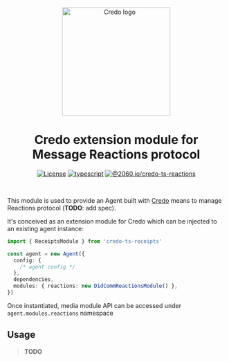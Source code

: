 <p align="center">
  <br />
  <img
    alt="Credo logo"
    src="https://github.com/openwallet-foundation/credo-ts/blob/c7886cb8377ceb8ee4efe8d264211e561a75072d/images/credo-logo.png"
    height="250px"
  />
</p>
<h1 align="center"><b>Credo extension module for Message Reactions protocol</b></h1>
<p align="center">
  <a
    href="https://raw.githubusercontent.com/openwallet-foundation/credo-ts-ext/main/LICENSE"
    ><img
      alt="License"
      src="https://img.shields.io/badge/License-Apache%202.0-blue.svg"
  /></a>
  <a href="https://www.typescriptlang.org/"
    ><img
      alt="typescript"
      src="https://img.shields.io/badge/%3C%2F%3E-TypeScript-%230074c1.svg"
  /></a>
    <a href="https://www.npmjs.com/package/@2060.io/credo-ts-didcomm-reactions"
    ><img
      alt="@2060.io/credo-ts-reactions"
      src="https://img.shield.io/npm/v/@2060.io/credo-ts-reactions"
  /></a>

</p>
<br />

This module is used to provide an Agent built with [Credo](https://github.com/openwallet-foundation/credo-ts) means to manage Reactions protocol (**TODO**: add spec).

It's conceived as an extension module for Credo which can be injected to an existing agent instance:

```ts
import { ReceiptsModule } from 'credo-ts-receipts'

const agent = new Agent({
  config: {
    /* agent config */
  },
  dependencies,
  modules: { reactions: new DidCommReactionsModule() },
})
```

Once instantiated, media module API can be accessed under `agent.modules.reactions` namespace

## Usage

> **TODO**
